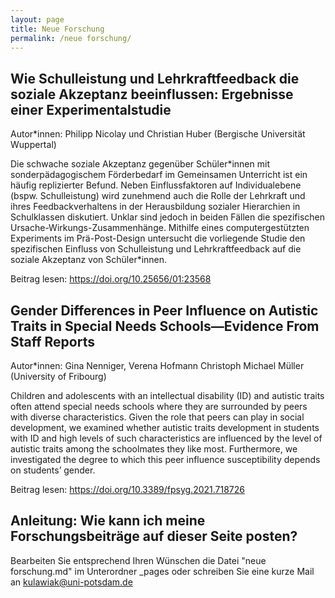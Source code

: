 ```yaml
---
layout: page
title: Neue Forschung
permalink: /neue forschung/
---
```


## Wie Schulleistung und Lehrkraftfeedback die soziale Akzeptanz beeinflussen: Ergebnisse einer Experimentalstudie

Autor\*innen: Philipp Nicolay und Christian Huber (Bergische Universität Wuppertal)

Die schwache soziale Akzeptanz gegenüber Schüler\*innen mit sonderpädagogischem Förderbedarf im Gemeinsamen Unterricht ist ein häufig replizierter Befund. Neben Einflussfaktoren auf Individualebene (bspw. Schulleistung) wird zunehmend auch die Rolle der Lehrkraft und ihres Feedbackverhaltens in der Herausbildung sozialer Hierarchien in Schulklassen diskutiert. Unklar sind jedoch in beiden Fällen die spezifischen Ursache-Wirkungs-Zusammenhänge. Mithilfe eines computergestützten Experiments im Prä-Post-Design untersucht die vorliegende Studie den spezifischen Einfluss von Schulleistung und Lehrkraftfeedback auf die soziale Akzeptanz von Schüler\*innen.

Beitrag lesen: <https://doi.org/10.25656/01:23568>

## Gender Differences in Peer Influence on Autistic Traits in Special Needs Schools—Evidence From Staff Reports

Autor\*innen: Gina Nenniger, Verena Hofmann Christoph Michael Müller (University of Fribourg)

Children and adolescents with an intellectual disability (ID) and autistic traits often attend special needs schools where they are surrounded by peers with diverse characteristics. Given the role that peers can play in social development, we examined whether autistic traits development in students with ID and high levels of such characteristics are influenced by the level of autistic traits among the schoolmates they like most. Furthermore, we investigated the degree to which this peer influence susceptibility depends on students’ gender.

Beitrag lesen: <https://doi.org/10.3389/fpsyg.2021.718726>

## Anleitung: Wie kann ich meine Forschungsbeiträge auf dieser Seite posten?

Bearbeiten Sie entsprechend Ihren Wünschen die Datei "neue forschung.md" im Unterordner _pages oder schreiben Sie eine kurze Mail an kulawiak@uni-potsdam.de 